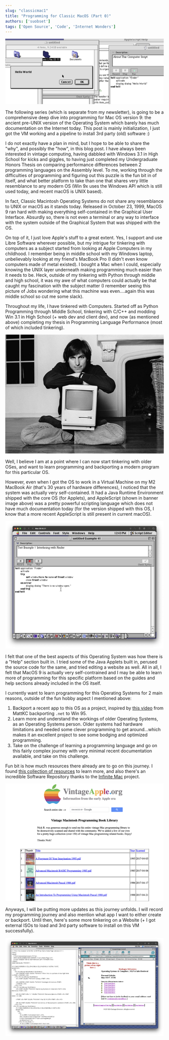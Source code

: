 ```yaml
---
slug: "classicmac1"
title: "Programming for Classic MacOS (Part 0)"
authors: ['suobset']
tags: ['Open Source', 'Code', 'Internet Wonders']
---
```


![Vintage Mac Hello World written on AppleScript](./1.png)

The following series (which is separate from my newsletter), is going to be a comprehensive deep dive into programming for Mac OS version 9: the ancient pre-UNIX version of the Operating System which barely has much documentation on the Internet today. This post is mainly initialization, I just got the VM working and a pipeline to install 3rd party (old) software :)

<!--truncate-->

I do not exactly have a plan in mind, but I hope to be able to share the "why", and possibly the "how", in this blog post. I have always been interested in vintage computing, having dabbled with Windows 3.1 in High School for kicks and giggles, to having just completed my Undergraduate Honors Thesis on comparing performance differences between 2 programming languages on the Assembly level. To me, working through the difficulties of programming and figuring out this puzzle is the fun bit in of itself, and what better platform to take than one that shares very little resemblance to any modern OS (Win 9x uses the Windows API which is still used today, and recent macOS is UNIX based). 

In fact, Classic Macintosh Operating Systems do not share any resemblance to UNIX or macOS as it stands today. Released in October 23, 1999, MacOS 9 ran hard with making everything self-contained in the Graphical User Interface. Absurdly so, there is not even a terminal or any way to interface with the system outside of the Graphical System that was shipped with the OS. 

On top of it, I just love Apple's stuff to a great extent. Yes, I support and use Libre Software wherever possible, but my intrigue for tinkering with computers as a subject started from looking at Apple Computers in my childhood. I remember being in middle school with my Windows laptop, unbelievably looking at my friend's MacBook Pro (I didn't even know computers made of metal existed). I bought a Mac when I could, especially knowing the UNIX layer underneath making programming much easier than it needs to be. Heck, outside of my tinkering with Python through middle and high school, it was my awe of what computers could actually be that caught my fascination with the subject matter (I remember seeing this picture of Jobs wondering what this machine was even....again this was middle school so cut me some slack).

Throughout my life, I have tinkered with Computers. Started off as Python Programming through Middle School, tinkering with C/C++ and modding Win 3.1 in High School (+ web dev and client dev), and now (as mentioned above) completing my thesis in Programming Language Performance (most of which included tinkering). 

![Steve Jobs w/ 1984 Mac](./5.jpg)

Well, I believe I am at a point where I can now start tinkering with older OSes, and want to learn programming and backporting a modern program for this particular OS. 

However, even when I got the OS to work in a Virtual Machine on my M2 MacBook Air (that's 30 years of hardware differences), I noticed that the system was actually very self-contained. It had a Java Runtime Environment shipped with the core OS (for Applets), and AppleScript (shown in banner image above) was a pretty powerful scripting language which does not have much documentation today (for the version shipped with this OS, I know that a more recent AppleScript is still present in current macOS). 

![AppleScript and the built-in Script Editor](./2.png)

I felt that one of the best aspects of this Operating System was how there is a "Help" section built in. I tried some of the Java Applets built in, perused the source code for the same, and tried editing a website as well. All in all, I felt that MacOS 9 is actually very self-contrained and I may be able to learn more of programming for this specific platform based on the guides and help sections already included in the OS itself. 

I currently want to learn programming for this Operating Systems for 2 main reasons, outside of the fun hobby aspect I mentioned above:

1. Backport a recent app to this OS as a project, inspired by [this video](https://youtu.be/CTUMNtKQLl8?si=4TbIgIjPpVcz50FG) from MattKC backporting ```.net``` to Win 95. 
2. Learn more and understand the workings of older Operating Systems, as an Operating Systems person. Older systems had hardware limitations and needed some clever programming to get around...which makes it an excellent project to see some bodging and optimized programming. 
3. Take on the challenge of learning a programming language and go on this fairly complex journey with very minimal recent documentation available, and take on this challenge. 

Fun bit is how much resources there already are to go on this journey. I found [this collection of resources](https://vintageapple.org/macprogramming/) to learn more, and also there's an incredible Software Repository thanks to the [Infinite Mac](https://infinitemac.org/) project.

![Vintage Apple](./4.png)

Anyways, I will be putting more updates as this journey unfolds. I will record my programming journey and also mention what app I want to either create or backport. Until then, here's some more tinkering on a Website (+ I got external ISOs to load and 3rd party software to install on this VM successfully). 

![Qebsite Screenshot](./3.png)
